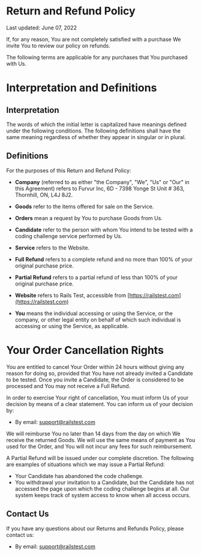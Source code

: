 # Return and Refund Policy

Last updated: June 07, 2022

If, for any reason, You are not completely satisfied with a purchase We invite You to review our policy on refunds.

The following terms are applicable for any purchases that You purchased with Us.

# Interpretation and Definitions

## Interpretation

The words of which the initial letter is capitalized have meanings defined under the following conditions. The following definitions shall have the same meaning regardless of whether they appear in singular or in plural.

## Definitions

For the purposes of this Return and Refund Policy:

- __Company__ (referred to as either "the Company", "We", "Us" or "Our" in this Agreement) refers to Furvur Inc, 6D - 7398 Yonge St Unit # 363, Thornhill, ON, L4J 8J2.
- __Goods__ refer to the items offered for sale on the Service.
- __Orders__ mean a request by You to purchase Goods from Us.
- __Candidate__ refer to the person with whom You intend to be tested with a coding challenge service performed by Us.

- __Service__ refers to the Website.
- __Full Refund__ refers to a complete refund and no more than 100% of your original purchase price.
- __Partial Refund__ refers to a partial refund of less than 100% of your original purchase price.

- __Website__ refers to Rails Test, accessible from [https://railstest.com](https://railstest.com)
- __You__ means the individual accessing or using the Service, or the company, or other legal entity on behalf of which such individual is accessing or using the Service, as applicable.

# Your Order Cancellation Rights

You are entitled to cancel Your Order within 24 hours without giving any reason for doing so, provided that You have not already invited a Candidate to be tested. Once you invite a Candidate, the Order is considered to be processed and You may not receive a Full Refund.

In order to exercise Your right of cancellation, You must inform Us of your decision by means of a clear statement. You can inform us of your decision by:

- By email: support@railstest.com

We will reimburse You no later than 14 days from the day on which We receive the returned Goods. We will use the same means of payment as You used for the Order, and You will not incur any fees for such reimbursement.

A Partial Refund will be issued under our complete discretion. The following are examples of situations which we may issue a Partial Refund:
- Your Candidate has abandoned the code challenge.
- You withdrawal your invitation to a Candidate, but the Candidate has not accessed the page upon which the coding challenge begins at all. Our system keeps track of system access to know when all access occurs.

## Contact Us

If you have any questions about our Returns and Refunds Policy, please contact us:

- By email: support@railstest.com
